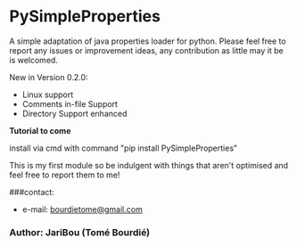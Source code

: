 # PySimpleProperties

A simple adaptation of java properties loader for python.
Please feel free to report any issues or improvement ideas, any contribution as little may it be is welcomed.

New in Version 0.2.0:
- Linux support
- Comments in-file Support
- Directory Support enhanced

**Tutorial to come**

install via cmd with command  "pip install PySimpleProperties"

This is my first module so be indulgent with things that aren't optimised and feel free to report them to me!


###contact: 
* e-mail: bourdietome@gmail.com

### Author: JariBou (Tomé Bourdié)
